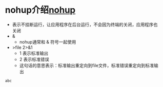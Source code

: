# nohup介绍[nohup](https://blog.csdn.net/lovewebeye/article/details/82934049)
  - 表示不挂断运行，让应用程序在后台运行，不会因为终端的关闭，应用程序也关闭
  - &
    - nohup通常和 & 符号一起使用
  - \>file 2>&1
    - 1 表示标准输出
    - 2 表示标准错误
    - 这句话的意思表示：标准输出重定向到file文件，标准错误重定向到标准输出
```
abc
```
